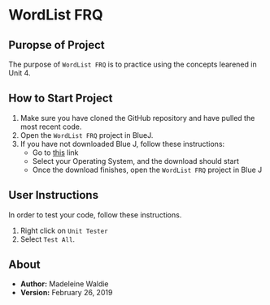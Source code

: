 # WordList FRQ

## Puropse of Project

The purpose of `WordList FRQ` is to practice using the concepts learened in Unit 4.

## How to Start Project

1. Make sure you have cloned the GitHub repository and have pulled the most recent code.
2. Open the `WordList FRQ` project in BlueJ.
3. If you have not downloaded Blue J, follow these instructions:
    * Go to [this](https://www.bluej.org) link
    * Select your Operating System, and the download should start
    * Once the download finishes, open the `WordList FRQ` project in Blue J

## User Instructions

In order to test your code, follow these instructions.

1. Right click on `Unit Tester`
2. Select `Test All`.

## About

* **Author:** Madeleine Waldie
* **Version:** February 26, 2019